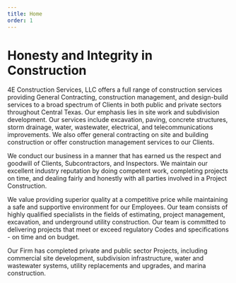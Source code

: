 ```yaml
---
title: Home
order: 1
---
```


# Honesty and Integrity in Construction

4E Construction Services, LLC offers a full range of construction services providing General Contracting, construction management, and design-build services to a broad spectrum of Clients in both public and private sectors throughout Central Texas.  Our emphasis lies in site work and subdivision development.  Our services include  excavation, paving, concrete structures, storm drainage, water, wastewater, electrical, and telecommunications improvements. We also offer general contracting on site and building construction or offer construction management services to our Clients.
 
We conduct our business in a manner that has earned us the respect and goodwill of Clients, Subcontractors, and Inspectors.  We  maintain our excellent industry reputation by doing competent work, completing projects on time, and dealing fairly and honestly with all parties involved in a Project Construction.   

We value providing superior quality at a competitive price while maintaining a safe and supportive environment for our Employees.  Our team consists of highly qualified specialists in the fields of estimating, project management, excavation, and underground utility construction. Our team is committed to delivering projects that meet or exceed  regulatory Codes and specifications - on time and on budget. 
 
Our Firm has completed private and public sector Projects, including commercial site development, subdivision infrastructure, water and wastewater systems, utility replacements and upgrades, and  marina construction.